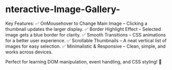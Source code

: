 ﻿# nteractive-Image-Gallery-
Key Features:
✅ OnMousehover to Change Main Image – Clicking a thumbnail updates the larger display.
✅ Border Highlight Effect – Selected image gets a blue border for clarity.
✅ Smooth Transitions – CSS animations for a better user experience.
✅ Scrollable Thumbnails – A neat vertical list of images for easy selection.
✅ Minimalistic & Responsive – Clean, simple, and works across devices.

Perfect for learning DOM manipulation, event handling, and CSS styling! 🚀
